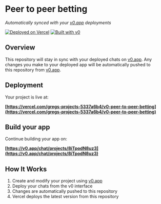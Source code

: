 # Peer to peer betting

_Automatically synced with your [v0.app](https://v0.app) deployments_

[![Deployed on Vercel](https://img.shields.io/badge/Deployed%20on-Vercel-black?style=for-the-badge&logo=vercel)](https://vercel.com/gregs-projects-5337a6b4/v0-peer-to-peer-betting)
[![Built with v0](https://img.shields.io/badge/Built%20with-v0.app-black?style=for-the-badge)](https://v0.app/chat/projects/8iTpodN8uz3)

## Overview

This repository will stay in sync with your deployed chats on [v0.app](https://v0.app).
Any changes you make to your deployed app will be automatically pushed to this repository from [v0.app](https://v0.app).

## Deployment

Your project is live at:

**[https://vercel.com/gregs-projects-5337a6b4/v0-peer-to-peer-betting](https://vercel.com/gregs-projects-5337a6b4/v0-peer-to-peer-betting)**

## Build your app

Continue building your app on:

**[https://v0.app/chat/projects/8iTpodN8uz3](https://v0.app/chat/projects/8iTpodN8uz3)**

## How It Works

1. Create and modify your project using [v0.app](https://v0.app)
2. Deploy your chats from the v0 interface
3. Changes are automatically pushed to this repository
4. Vercel deploys the latest version from this repository
